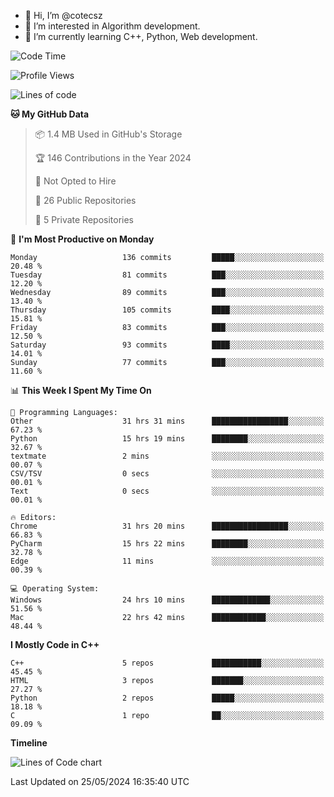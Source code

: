 - 👋 Hi, I’m @cotecsz
- 👀 I’m interested in Algorithm development.
- 🌱 I’m currently learning C++, Python, Web development.

<!---
cotecsz/cotecsz is a ✨ special ✨ repository because its `README.md` (this file) appears on your GitHub profile.
You can click the Preview link to take a look at your changes.
--->

<!--START_SECTION:waka-->
![Code Time](http://img.shields.io/badge/Code%20Time-1%2C071%20hrs%2052%20mins-blue)

![Profile Views](http://img.shields.io/badge/Profile%20Views-0-blue)

![Lines of code](https://img.shields.io/badge/From%20Hello%20World%20I%27ve%20Written-1.2%20million%20lines%20of%20code-blue)

**🐱 My GitHub Data** 

> 📦 1.4 MB Used in GitHub's Storage 
 > 
> 🏆 146 Contributions in the Year 2024
 > 
> 🚫 Not Opted to Hire
 > 
> 📜 26 Public Repositories 
 > 
> 🔑 5 Private Repositories 
 > 
📅 **I'm Most Productive on Monday** 

```text
Monday                   136 commits         █████░░░░░░░░░░░░░░░░░░░░   20.48 % 
Tuesday                  81 commits          ███░░░░░░░░░░░░░░░░░░░░░░   12.20 % 
Wednesday                89 commits          ███░░░░░░░░░░░░░░░░░░░░░░   13.40 % 
Thursday                 105 commits         ████░░░░░░░░░░░░░░░░░░░░░   15.81 % 
Friday                   83 commits          ███░░░░░░░░░░░░░░░░░░░░░░   12.50 % 
Saturday                 93 commits          ████░░░░░░░░░░░░░░░░░░░░░   14.01 % 
Sunday                   77 commits          ███░░░░░░░░░░░░░░░░░░░░░░   11.60 % 
```


📊 **This Week I Spent My Time On** 

```text
💬 Programming Languages: 
Other                    31 hrs 31 mins      █████████████████░░░░░░░░   67.23 % 
Python                   15 hrs 19 mins      ████████░░░░░░░░░░░░░░░░░   32.67 % 
textmate                 2 mins              ░░░░░░░░░░░░░░░░░░░░░░░░░   00.07 % 
CSV/TSV                  0 secs              ░░░░░░░░░░░░░░░░░░░░░░░░░   00.01 % 
Text                     0 secs              ░░░░░░░░░░░░░░░░░░░░░░░░░   00.01 % 

🔥 Editors: 
Chrome                   31 hrs 20 mins      █████████████████░░░░░░░░   66.83 % 
PyCharm                  15 hrs 22 mins      ████████░░░░░░░░░░░░░░░░░   32.78 % 
Edge                     11 mins             ░░░░░░░░░░░░░░░░░░░░░░░░░   00.39 % 

💻 Operating System: 
Windows                  24 hrs 10 mins      █████████████░░░░░░░░░░░░   51.56 % 
Mac                      22 hrs 42 mins      ████████████░░░░░░░░░░░░░   48.44 % 
```

**I Mostly Code in C++** 

```text
C++                      5 repos             ███████████░░░░░░░░░░░░░░   45.45 % 
HTML                     3 repos             ███████░░░░░░░░░░░░░░░░░░   27.27 % 
Python                   2 repos             █████░░░░░░░░░░░░░░░░░░░░   18.18 % 
C                        1 repo              ██░░░░░░░░░░░░░░░░░░░░░░░   09.09 % 
```



**Timeline**

![Lines of Code chart](https://raw.githubusercontent.com/cotecsz/cotecsz/master/assets/bar_graph.png)


 Last Updated on 25/05/2024 16:35:40 UTC
<!--END_SECTION:waka-->
